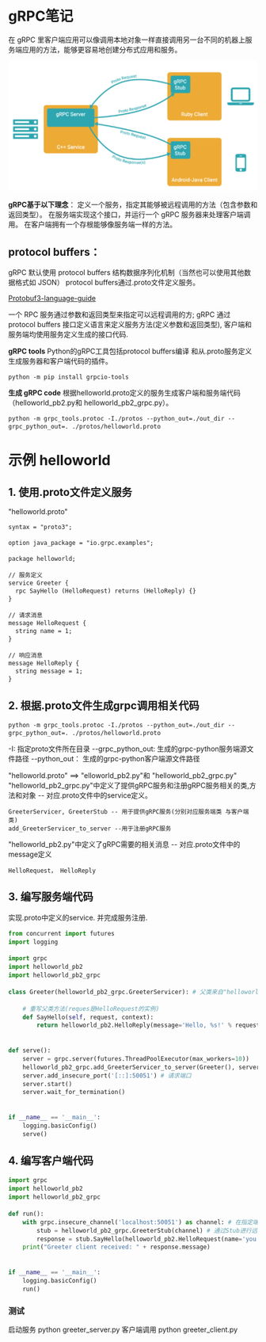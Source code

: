 # gRPC笔记
在 gRPC 里客户端应用可以像调用本地对象一样直接调用另一台不同的机器上服务端应用的方法，能够更容易地创建分布式应用和服务。

![](images_attachments/20210324151642692_10126.png)


**gRPC基于以下理念**：
    定义一个服务，指定其能够被远程调用的方法（包含参数和返回类型）。
    在服务端实现这个接口，并运行一个 gRPC 服务器来处理客户端调用。
    在客户端拥有一个存根能够像服务端一样的方法。

## protocol buffers：
gRPC 默认使用 protocol buffers 结构数据序列化机制（当然也可以使用其他数据格式如 JSON）
protocol buffers通过.proto文件定义服务。

[Protobuf3-language-guide](https://colobu.com/2017/03/16/Protobuf3-language-guide)


一个 RPC 服务通过参数和返回类型来指定可以远程调用的方; gRPC 通过 protocol buffers 接口定义语言来定义服务方法(定义参数和返回类型), 客户端和服务端均使用服务定义生成的接口代码.

**gRPC tools**
Python的gRPC工具包括protocol buffers编译 和从.proto服务定义生成服务器和客户端代码的插件。
```
python -m pip install grpcio-tools
```

**生成 gRPC code**
根据helloworld.proto定义的服务生成客户端和服务端代码（helloworld_pb2.py和 helloworld_pb2_grpc.py）。
```
python -m grpc_tools.protoc -I./protos --python_out=./out_dir --grpc_python_out=. ./protos/helloworld.proto
```

# 示例 helloworld
## 1. 使用.proto文件定义服务
"helloworld.proto"
```proto3
syntax = "proto3";

option java_package = "io.grpc.examples";

package helloworld;

// 服务定义
service Greeter {
  rpc SayHello (HelloRequest) returns (HelloReply) {}
}

// 请求消息
message HelloRequest {
  string name = 1;
}

// 响应消息
message HelloReply {
  string message = 1;
}
```

## 2. 根据.proto文件生成grpc调用相关代码
```
python -m grpc_tools.protoc -I./protos --python_out=./out_dir --grpc_python_out=. ./protos/helloworld.proto
```
-I: 指定proto文件所在目录
--grpc_python_out: 生成的grpc-python服务端源文件路径
--python_out： 生成的grpc-python客户端源文件路径

"helloworld.proto" ==> "elloworld_pb2.py"和 "helloworld_pb2_grpc.py"
"helloworld_pb2_grpc.py"中定义了提供gRPC服务和注册gRPC服务相关的类,方法和对象 -- 对应.proto文件中的service定义。
```
GreeterServicer, GreeterStub -- 用于提供gRPC服务(分别对应服务端类 与客户端类)
add_GreeterServicer_to_server --用于注册gRPC服务
```

"helloworld_pb2.py"中定义了gRPC需要的相关消息 -- 对应.proto文件中的message定义
```
HelloRequest， HelloReply
```

## 3. 编写服务端代码
实现.proto中定义的service. 并完成服务注册.

```python ['greeter_server.py']
from concurrent import futures
import logging

import grpc
import helloworld_pb2
import helloworld_pb2_grpc

class Greeter(helloworld_pb2_grpc.GreeterServicer): # 父类来自"helloworld_pb2_grpc.py"
    
    # 重写父类方法(reques是HelloRequest的实例)
    def SayHello(self, request, context): 
        return helloworld_pb2.HelloReply(message='Hello, %s!' % request.name)


def serve():
    server = grpc.server(futures.ThreadPoolExecutor(max_workers=10))
    helloworld_pb2_grpc.add_GreeterServicer_to_server(Greeter(), server) # 注册gRPC服务
    server.add_insecure_port('[::]:50051') # 请求端口
    server.start()
    server.wait_for_termination()


if __name__ == '__main__':
    logging.basicConfig()
    serve()
```

## 4. 编写客户端代码
```python ['greeter_client.py']
import grpc
import helloworld_pb2
import helloworld_pb2_grpc

def run():
    with grpc.insecure_channel('localhost:50051') as channel: # 在指定端口上请求远程调用
        stub = helloworld_pb2_grpc.GreeterStub(channel) # 通过Stub进行远程调用
        response = stub.SayHello(helloworld_pb2.HelloRequest(name='you'))
    print("Greeter client received: " + response.message)


if __name__ == '__main__':
    logging.basicConfig()
    run()
```


### 测试
启动服务
python greeter_server.py
客户端调用
python greeter_client.py































